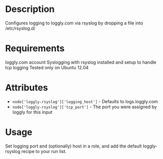 Description
===========
Configures logging to loggly.com via rsyslog by dropping a file into /etc/rsyslog.d/

Requirements
============
loggly.com account
Syslogging with rsyslog installed and setup to handle tcp logging
Tested only on Ubuntu 12.04

Attributes
==========
* `node['loggly-rsyslog']['logging_host']`  - Defaults to logs.loggly.com
* `node['loggly-rsyslog']['tcp_port']`      - The port you were assigned by loggly for this input

Usage
=====
Set logging port and (optionally) host in a role, and add the default loggly-rsyslog recipe to your run list.

